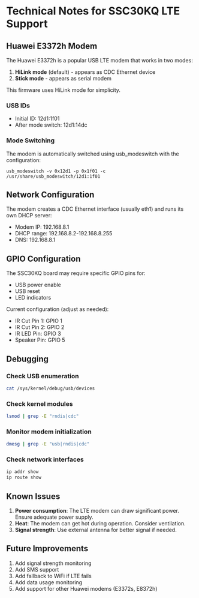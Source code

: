 # Technical Notes for SSC30KQ LTE Support

## Huawei E3372h Modem

The Huawei E3372h is a popular USB LTE modem that works in two modes:
1. **HiLink mode** (default) - appears as CDC Ethernet device
2. **Stick mode** - appears as serial modem

This firmware uses HiLink mode for simplicity.

### USB IDs
- Initial ID: 12d1:1f01
- After mode switch: 12d1:14dc

### Mode Switching
The modem is automatically switched using usb_modeswitch with the configuration:
```
usb_modeswitch -v 0x12d1 -p 0x1f01 -c /usr/share/usb_modeswitch/12d1:1f01
```

## Network Configuration

The modem creates a CDC Ethernet interface (usually eth1) and runs its own DHCP server:
- Modem IP: 192.168.8.1
- DHCP range: 192.168.8.2-192.168.8.255
- DNS: 192.168.8.1

## GPIO Configuration

The SSC30KQ board may require specific GPIO pins for:
- USB power enable
- USB reset
- LED indicators

Current configuration (adjust as needed):
- IR Cut Pin 1: GPIO 1
- IR Cut Pin 2: GPIO 2  
- IR LED Pin: GPIO 3
- Speaker Pin: GPIO 5

## Debugging

### Check USB enumeration
```bash
cat /sys/kernel/debug/usb/devices
```

### Check kernel modules
```bash
lsmod | grep -E "rndis|cdc"
```

### Monitor modem initialization
```bash
dmesg | grep -E "usb|rndis|cdc"
```

### Check network interfaces
```bash
ip addr show
ip route show
```

## Known Issues

1. **Power consumption**: The LTE modem can draw significant power. Ensure adequate power supply.
2. **Heat**: The modem can get hot during operation. Consider ventilation.
3. **Signal strength**: Use external antenna for better signal if needed.

## Future Improvements

1. Add signal strength monitoring
2. Add SMS support
3. Add fallback to WiFi if LTE fails
4. Add data usage monitoring
5. Add support for other Huawei modems (E3372s, E8372h)
